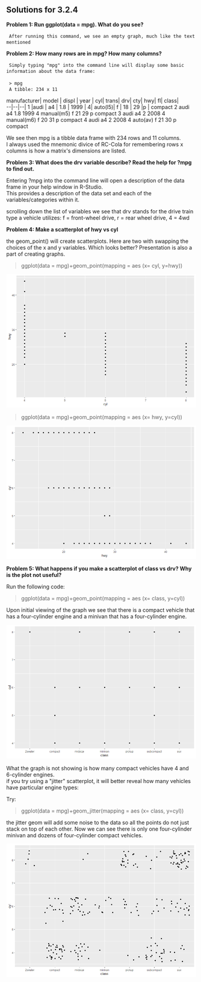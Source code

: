 ## Solutions for 3.2.4 

**Problem 1: Run ggplot(data = mpg). What do you see?**

     After running this command, we see an empty graph, much like the text mentioned
     
**Problem 2: How many rows are in mpg? How many columns?**

     Simply typing "mpg" into the command line will display some basic information about the data frame:
     
     > mpg
     A tibble: 234 x 11   
   manufacturer| model  |    displ | year |  cyl| trans|      drv|     cty|   hwy| fl|    class|  
   --|--|--|
 1 |audi      |   a4      |     1.8 | 1999  |   4| auto(l5)|   f   |     18   | 29 |p   |  compact
 2 audi         a4           1.8  1999     4 manual(m5) f        21    29 p     compact
 3 audi         a4           2    2008     4 manual(m6) f        20    31 p     compact
 4 audi         a4           2    2008     4 auto(av)   f        21    30 p     compact
 
 
 We see then mpg is a tibble data frame with 234 rows and 11 columns.  
 I always used the mnemonic divice of RC-Cola for remembering rows x columns is how a matrix's dimensions are listed.
 
 
**Problem 3: What does the drv variable describe? Read the help for ?mpg to find out.**

Entering ?mpg into the command line will open a description of the data frame in your help window in R-Studio.  
This provides a description of the data set and each of the variables/categories within it.

scrolling down the list of variables we see that drv stands for the drive train type a vehicle utilizes:
             f = front-wheel drive, r = rear wheel drive, 4 = 4wd
             
**Problem 4: Make a scatterplot of hwy vs cyl**

the geom_point() will create scatterplots.  Here are two with swapping the choices of the x and y variables. Which looks better? Presentation is also a part of creating graphs.

>ggplot(data = mpg)+geom_point(mapping = aes (x= cyl, y=hwy))

![image](/images/Exercise3.2.4.4a.png)

>ggplot(data = mpg)+geom_point(mapping = aes (x= hwy, y=cyl))

![image](/images/Exercise3.2.4.4b.png)

**Problem 5: What happens if you make a scatterplot of class vs drv? Why is the plot not useful?**

Run the following code:  

>ggplot(data = mpg)+geom_point(mapping = aes (x= class, y=cyl))

Upon initial viewing of the graph we see that there is a compact vehicle that has a four-cylinder engine and a minivan that has a four-cylinder engine.
   
   
![image](/images/Exercise3.2.4.5a.png)
   
   What the graph is not showing is how many compact vehicles have 4 and 6-cylinder engines.  
   if you try using a "jitter" scatterplot, it will better reveal how many vehicles have particular engine types:
   
   Try:
   >ggplot(data = mpg)+geom_jitter(mapping = aes (x= class, y=cyl))   
   
   the jitter geom will add some noise to the data so all the points do not just stack on top of each other.  Now we can see there is only one four-cylinder minivan and dozens of four-cylinder compact vehicles.
   
   
![image](/images/Exercise3.2.4.5b.png)
